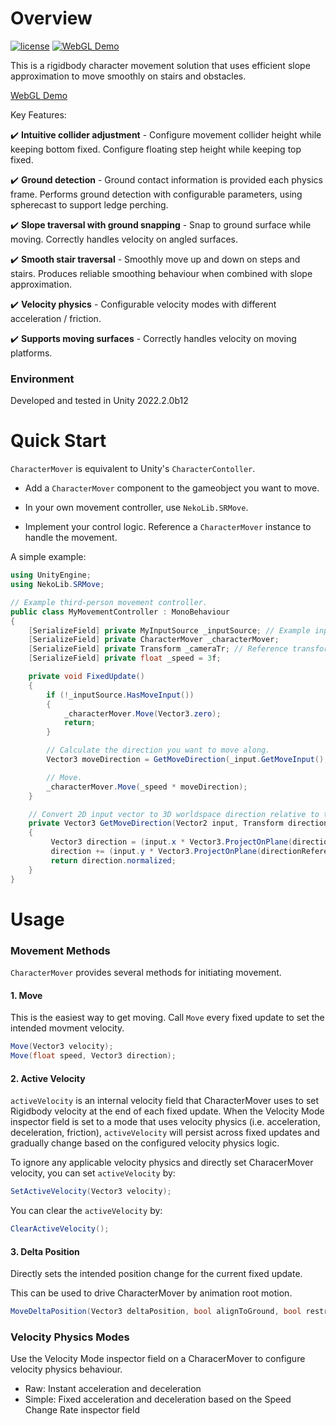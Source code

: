 
# Overview
[![license](https://img.shields.io/badge/license-MIT-green.svg?style=flat&cacheSeconds=2592000)](https://github.com/NoiRC256/SRMove/blob/main/LICENSE)
[![WebGL Demo](https://img.shields.io/badge/demo-WebGL-orange.svg?style=flat&logo=google-chrome&logoColor=white&cacheSeconds=2592000)](https://noirccc.net/blog/predictive-damping-demo)

This is a rigidbody character movement solution that uses efficient slope approximation to move smoothly on stairs and obstacles.

[WebGL Demo](https://noirccc.net/blog/predictive-damping-demo)


Key Features:


:heavy_check_mark: **Intuitive collider adjustment** - Configure movement collider height while keeping bottom fixed. Configure floating step height while keeping top fixed.

:heavy_check_mark: **Ground detection** - Ground contact information is provided each physics frame. Performs ground detection with configurable parameters, using spherecast to support ledge perching.

:heavy_check_mark: **Slope traversal with ground snapping** - Snap to ground surface while moving. Correctly handles velocity on angled surfaces.

:heavy_check_mark: **Smooth stair traversal** - Smoothly move up and down on steps and stairs. Produces reliable smoothing behaviour when combined with slope approximation. 

:heavy_check_mark: **Velocity physics** - Configurable velocity modes with different acceleration / friction.

:heavy_check_mark: **Supports moving surfaces** - Correctly handles velocity on moving platforms.

### Environment

Developed and tested in Unity 2022.2.0b12

# Quick Start

`CharacterMover` is equivalent to Unity's `CharacterContoller`.

- Add a `CharacterMover` component to the gameobject you want to move.

- In your own movement controller, use `NekoLib.SRMove`.

- Implement your control logic. Reference a `CharacterMover` instance to handle the movement.

A simple example:
```csharp
using UnityEngine;
using NekoLib.SRMove;

// Example third-person movement controller.
public class MyMovementController : MonoBehaviour
{
    [SerializeField] private MyInputSource _inputSource; // Example input source.
    [SerializeField] private CharacterMover _characterMover;
    [SerializeField] private Transform _cameraTr; // Reference transform used to determine movement direction.
    [SerializeField] private float _speed = 3f;

    private void FixedUpdate()
    {
        if (!_inputSource.HasMoveInput())
        {
            _characterMover.Move(Vector3.zero);
            return;
        }

        // Calculate the direction you want to move along.
        Vector3 moveDirection = GetMoveDirection(_input.GetMoveInput(), _cameraTr);

        // Move.
        _characterMover.Move(_speed * moveDirection);
    }

    // Convert 2D input vector to 3D worldspace direction relative to the reference transform.
    private Vector3 GetMoveDirection(Vector2 input, Transform directionReference)
    {
         Vector3 direction = (input.x * Vector3.ProjectOnPlane(directionReference.right, Vector3.up)).normalized;
         direction += (input.y * Vector3.ProjectOnPlane(directionReference.forward, Vector3.up)).normalized;
         return direction.normalized;
    }
}
```

# Usage

### Movement Methods
`CharacterMover` provides several methods for initiating movement.
#### 1. Move

This is the easiest way to get moving. Call `Move` every fixed update to set the intended movment velocity.

```csharp
Move(Vector3 velocity);
Move(float speed, Vector3 direction);
```

#### 2. Active Velocity
`activeVelocity` is an internal velocity field that CharacterMover uses to set Rigidbody velocity at the end of each fixed update. When the Velocity Mode inspector field is set to a mode that uses velocity physics (i.e. acceleration, deceleration, friction), `activeVelocity` will persist across fixed updates and gradually change based on the configured velocity physics logic.

To ignore any applicable velocity physics and directly set CharacerMover velocity, you can set `activeVelocity` by:
```csharp
SetActiveVelocity(Vector3 velocity);
```

You can clear the `activeVelocity` by:
```csharp
ClearActiveVelocity();
```


#### 3. Delta Position

Directly sets the intended position change for the current fixed update.

This can be used to drive CharacterMover by animation root motion.
```csharp
MoveDeltaPosition(Vector3 deltaPosition, bool alignToGround, bool restrictToGround)
```

### Velocity Physics Modes
Use the Velocity Mode inspector field on a CharacerMover to configure velocity physics behaviour.
- Raw: Instant acceleration and deceleration
- Simple: Fixed acceleration and deceleration based on the Speed Change Rate inspector field



